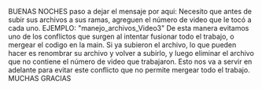 BUENAS NOCHES paso a dejar el mensaje por aqui: Necesito que antes de subir sus archivos a sus ramas,
agreguen el  número de video que le tocó a cada uno.
EJEMPLO: "manejo_archivos_Video3"
De esta manera evitamos uno de los conflictos que surgen al intentar fusionar todo el trabajo, o 
mergear el codigo en la main.
Si ya subieron el archivo, lo que pueden hacer es renombrar su archivo y volver a subirlo, y luego
eliminar el archivo que no contiene el número de video que trabajaron. 
Esto nos va a servir en adelante para 
evitar este conflicto que no permite mergear todo el trabajo. 
MUCHAS GRACIAS 
